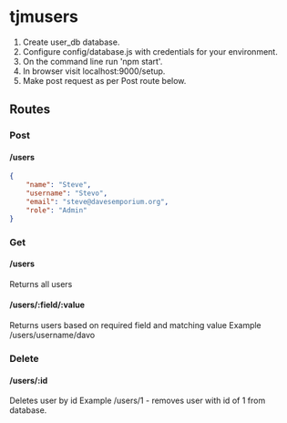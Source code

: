 # tjmusers

1. Create user_db database.
2. Configure config/database.js with credentials for your environment.
3. On the command line run 'npm start'.
4. In browser visit localhost:9000/setup.
4. Make post request as per Post route below.

## Routes

### Post
#### /users

``` JSON
{
	"name": "Steve",
	"username": "Stevo",
	"email": "steve@davesemporium.org",
	"role": "Admin"
}
```

### Get
#### /users
Returns all users

#### /users/:field/:value
Returns users based on required field and matching value
Example /users/username/davo

### Delete
#### /users/:id
Deletes user by id
Example /users/1 - removes user with id of 1 from database.
